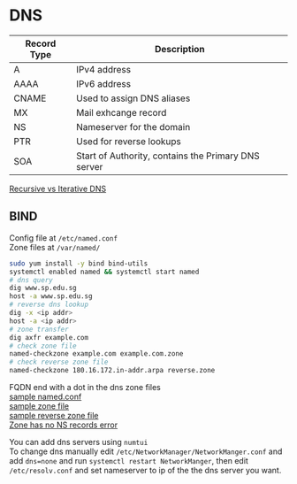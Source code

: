 # DNS

| Record Type | Description |
|-|-|
| A | IPv4 address |
| AAAA | IPv6 address |
| CNAME | Used to assign DNS aliases |
| MX | Mail exhcange record |
| NS | Nameserver for the domain |
| PTR | Used for reverse lookups |
| SOA | Start of Authority, contains the Primary DNS server |

[Recursive vs Iterative DNS](https://sg.godaddy.com/help/what-risks-are-associated-with-recursive-dns-queries-1184)

## BIND
Config file at `/etc/named.conf`  
Zone files at `/var/named/`
```bash
sudo yum install -y bind bind-utils
systemctl enabled named && systemctl start named
# dns query
dig www.sp.edu.sg
host -a www.sp.edu.sg
# reverse dns lookup
dig -x <ip addr>
host -a <ip addr>
# zone transfer
dig axfr example.com
# check zone file
named-checkzone example.com example.com.zone
# check reverse zone file
named-checkzone 180.16.172.in-addr.arpa reverse.zone
```
FQDN end with a dot in the dns zone files  
[sample named.conf](named.conf)  
[sample zone file](example.com.zone)  
[sample reverse zone file](example.com.rev.zone)  
[Zone has no NS records error](https://serverfault.com/questions/465646/zone-has-no-ns-records-error-while-setting-up-subdomain)  

You can add dns servers using `numtui`   
To change dns manually edit `/etc/NetworkManager/NetworkManger.conf` and add `dns=none` and run `systemctl restart NetworkManger`, then edit `/etc/resolv.conf` and set nameserver to ip of the the dns server you want.
